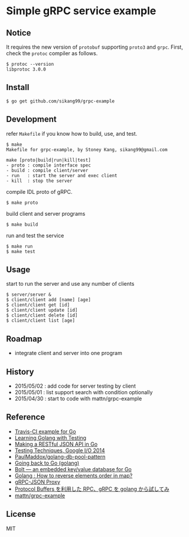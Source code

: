 # Simple gRPC service example

## Notice

It requires the new version of `protobuf` supporting `proto3` and `grpc`.
First, check the `protoc` compiler as follows.

	$ protoc --version
	libprotoc 3.0.0

## Install

    $ go get github.com/sikang99/grpc-example

## Development

refer `Makefile` if you know how to build, use, and test.
	
	$ make 
	Makefile for grpc-example, by Stoney Kang, sikang99@gmail.com

	make [proto|build|run|kill|test]
   	- proto : compile interface spec
   	- build : compile client/server
   	- run   : start the server and exec client
   	- kill  : stop the server


compile IDL proto of gRPC.
	
	$ make proto

build client and server programs

	$ make build

run and test the service
	
	$ make run
	$ make test

## Usage

start to run the server and use any number of clients

	$ server/server &
	$ client/client add [name] [age]
	$ client/client get [id]
	$ client/client update [id]
	$ client/client delete [id]
	$ client/client list [age]

## Roadmap

- integrate client and server into one program

## History

- 2015/05/02 : add code for server testing by client
- 2015/05/01 : list support search with condition optionally
- 2015/04/30 : start to code with mattn/grpc-example


## Reference

- [Travis-CI example for Go](https://github.com/atotto/travisci-golang-example)
- [Learning Golang with Testing](http://jordenlowe.com/title/Learning_Golang_with_Testing)
- [Making a RESTful JSON API in Go](http://thenewstack.io/make-a-restful-json-api-go/)
- [Testing Techniques, Google I/O 2014](https://talks.golang.org/2014/testing.slide#1)
- [PaulMaddox/golang-db-pool-pattern](https://github.com/PaulMaddox/golang-db-pool-pattern)
- [Going back to Go (golang)](http://paulosuzart.github.io/blog/2014/07/07/going-back-to-go/)
- [Bolt — an embedded key/value database for Go](https://www.progville.com/go/bolt-embedded-db-golang/)
- [Golang : How to reverse elements order in map?](https://www.socketloop.com/tutorials/golang-how-to-reverse-elements-order-in-map)
- [gRPC-JSON Proxy](http://yugui.jp/articles/889)
- [Protocol Buffers を利用した RPC、gRPC を golang から試してみ](http://mattn.kaoriya.net/software/lang/go/20150227144125.htm) 
- [mattn/grpc-example](https://github.com/mattn/grpc-example)


## License

MIT

